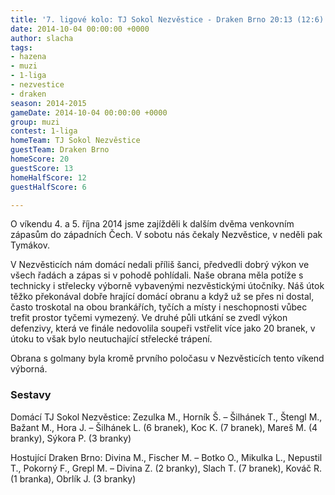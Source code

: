 ```yaml
---
title: '7. ligové kolo: TJ Sokol Nezvěstice - Draken Brno 20:13 (12:6)'
date: 2014-10-04 00:00:00 +0000
author: slacha
tags:
- hazena
- muzi
- 1-liga
- nezvestice
- draken
season: 2014-2015
gameDate: 2014-10-04 00:00:00 +0000
group: muzi
contest: 1-liga
homeTeam: TJ Sokol Nezvěstice
guestTeam: Draken Brno
homeScore: 20
guestScore: 13
homeHalfScore: 12
guestHalfScore: 6

---
```

O víkendu 4. a 5. října 2014 jsme zajížděli k dalším dvěma venkovním zápasům do západních Čech. V sobotu nás čekaly Nezvěstice, v neděli pak Tymákov.

V Nezvěsticích nám domácí nedali příliš šanci, předvedli dobrý výkon ve všech řadách a zápas si v pohodě pohlídali. Naše obrana měla potíže s technicky i střelecky výborně vybavenými nezvěstickými útočníky. Náš útok těžko překonával dobře hrající domácí obranu a když už se přes ni dostal, často troskotal na obou brankářích, tyčích a místy i neschopnosti vůbec trefit prostor tyčemi vymezený. Ve druhé půli utkání se zvedl výkon defenzivy, která ve finále nedovolila soupeři vstřelit více jako 20 branek, v útoku to však bylo neutuchající střelecké trápení.

Obrana s golmany byla kromě prvního poločasu v Nezvěsticích tento víkend výborná.


### Sestavy

Domácí TJ Sokol Nezvěstice: Zezulka M., Horník Š. – Šilhánek T., Štengl M., Bažant M., Hora J. – Šilhánek L. (6 branek), Koc K. (7 branek), Mareš M. (4 branky), Sýkora P. (3 branky)

Hostující Draken Brno: Divina M., Fischer M. – Botko O., Mikulka L., Nepustil T., Pokorný F., Grepl M. – Divina Z. (2 branky), Slach T. (7 branek), Kováč R. (1 branka), Obrlík J. (3 branky)